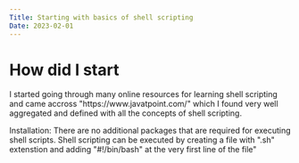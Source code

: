 ```yaml
---
Title: Starting with basics of shell scripting
Date: 2023-02-01
---
```


<h1>How did I start</h1>
I started going through many online resources for learning shell scripting and came accross "https://www.javatpoint.com/" which I found very well aggregated and defined with all the concepts of shell scripting.

Installation:
There are no additional packages that are required for executing shell scripts. Shell scripting can be executed by creating a file with ".sh" extenstion and adding "#!/bin/bash" at the very first line of the file"

